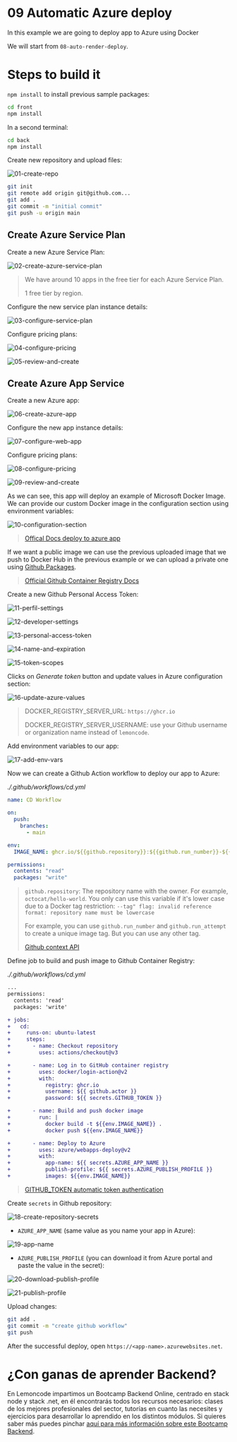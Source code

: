 # 09 Automatic Azure deploy

In this example we are going to deploy app to Azure using Docker

We will start from `08-auto-render-deploy`.

# Steps to build it

`npm install` to install previous sample packages:

```bash
cd front
npm install

```

In a second terminal:

```bash
cd back
npm install

```

Create new repository and upload files:

![01-create-repo](./readme-resources/01-create-repo.png)

```bash
git init
git remote add origin git@github.com...
git add .
git commit -m "initial commit"
git push -u origin main

```

## Create Azure Service Plan

Create a new Azure Service Plan:

![02-create-azure-service-plan](./readme-resources/02-create-azure-service-plan.png)

> We have around 10 apps in the free tier for each Azure Service Plan.
>
> 1 free tier by region.

Configure the new service plan instance details:

![03-configure-service-plan](./readme-resources/03-configure-service-plan.png)

Configure pricing plans:

![04-configure-pricing](./readme-resources/04-configure-pricing.png)

![05-review-and-create](./readme-resources/05-review-and-create.png)

## Create Azure App Service

Create a new Azure app:

![06-create-azure-app](./readme-resources/06-create-azure-app.png)

Configure the new app instance details:

![07-configure-web-app](./readme-resources/07-configure-web-app.png)

Configure pricing plans:

![08-configure-pricing](./readme-resources/08-configure-pricing.png)

![09-review-and-create](./readme-resources/09-review-and-create.png)

As we can see, this app will deploy an example of Microsoft Docker Image. We can provide our custom Docker image in the configuration section using environment variables:

![10-configuration-section](./readme-resources/10-configuration-section.png)

> [Offical Docs deploy to azure app](https://docs.github.com/en/actions/deployment/deploying-to-your-cloud-provider/deploying-to-azure/deploying-docker-to-azure-app-service)

If we want a public image we can use the previous uploaded image that we push to Docker Hub in the previous example or we can upload a private one using [Github Packages](https://github.com/features/packages).

> [Official Github Container Registry Docs](https://docs.github.com/en/packages/working-with-a-github-packages-registry/working-with-the-container-registry)

Create a new Github Personal Access Token:

![11-perfil-settings](./readme-resources/11-perfil-settings.png)

![12-developer-settings](./readme-resources/12-developer-settings.png)

![13-personal-access-token](./readme-resources/13-personal-access-token.png)

![14-name-and-expiration](./readme-resources/14-name-and-expiration.png)

![15-token-scopes](./readme-resources/15-token-scopes.png)

Clicks on _Generate token_ button and update values in Azure configuration section:

![16-update-azure-values](./readme-resources/16-update-azure-values.png)

> DOCKER_REGISTRY_SERVER_URL: `https://ghcr.io`
>
> DOCKER_REGISTRY_SERVER_USERNAME: use your Github username or organization name instead of `lemoncode`.

Add environment variables to our app:

![17-add-env-vars](./readme-resources/17-add-env-vars.png)

Now we can create a Github Action workflow to deploy our app to Azure:

_./.github/workflows/cd.yml_

```yml
name: CD Workflow

on:
  push:
    branches:
      - main

env:
  IMAGE_NAME: ghcr.io/${{github.repository}}:${{github.run_number}}-${{github.run_attempt}}

permissions:
  contents: "read"
  packages: "write"
```

> `github.repository`: The repository name with the owner. For example, `octocat/hello-world`. You only can use this variable if it's lower case due to a Docker tag restriction: `--tag" flag: invalid reference format: repository name must be lowercase`
> 
> For example, you can use `github.run_number` and `github.run_attempt` to create a unique image tag. But you can use any other tag.
>
> [Github context API](https://docs.github.com/en/actions/learn-github-actions/contexts#github-context)

Define job to build and push image to Github Container Registry:

_./.github/workflows/cd.yml_

```diff
...
permissions:
  contents: 'read'
  packages: 'write'

+ jobs:
+   cd:
+     runs-on: ubuntu-latest
+     steps:
+       - name: Checkout repository
+         uses: actions/checkout@v3

+       - name: Log in to GitHub container registry
+         uses: docker/login-action@v2
+         with:
+           registry: ghcr.io
+           username: ${{ github.actor }}
+           password: ${{ secrets.GITHUB_TOKEN }}

+       - name: Build and push docker image
+         run: |
+           docker build -t ${{env.IMAGE_NAME}} .
+           docker push ${{env.IMAGE_NAME}}

+       - name: Deploy to Azure
+         uses: azure/webapps-deploy@v2
+         with:
+           app-name: ${{ secrets.AZURE_APP_NAME }}
+           publish-profile: ${{ secrets.AZURE_PUBLISH_PROFILE }}
+           images: ${{env.IMAGE_NAME}}

```

> [GITHUB_TOKEN automatic token authentication](https://docs.github.com/en/actions/security-guides/automatic-token-authentication)

Create `secrets` in Github repository:

![18-create-repository-secrets](./readme-resources/18-create-repository-secrets.png)

- `AZURE_APP_NAME` (same value as you name your app in Azure):

![19-app-name](./readme-resources/19-app-name.png)

- `AZURE_PUBLISH_PROFILE` (you can download it from Azure portal and paste the value in the secret):

![20-download-publish-profile](./readme-resources/20-download-publish-profile.png)

![21-publish-profile](./readme-resources/21-publish-profile.png)

Upload changes:

```bash
git add .
git commit -m "create github workflow"
git push

```

After the successful deploy, open `https://<app-name>.azurewebsites.net`.

# ¿Con ganas de aprender Backend?

En Lemoncode impartimos un Bootcamp Backend Online, centrado en stack node y stack .net, en él encontrarás todos los recursos necesarios: clases de los mejores profesionales del sector, tutorías en cuanto las necesites y ejercicios para desarrollar lo aprendido en los distintos módulos. Si quieres saber más puedes pinchar [aquí para más información sobre este Bootcamp Backend](https://lemoncode.net/bootcamp-backend#bootcamp-backend/banner).
